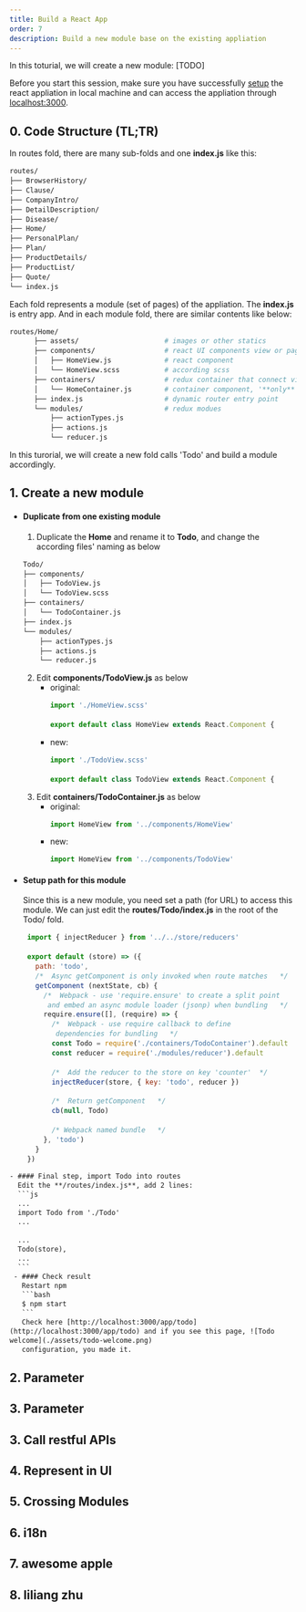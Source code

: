```yaml
---
title: Build a React App
order: 7
description: Build a new module base on the existing appliation
---
```

In this toturial, we will create a new module: [TODO]

Before you start this session, make sure you have successfully [setup](./setup.html#Setup-react-application) the react appliation in local machine and can access the appliation through [localhost:3000](http://localhost:3000/app/productList?msg=eyJ0ZW5hbnRDb2RlIjoiR1VFU1QiLCJwcm9kdWNlckNvZGUiOiJhdjEyMzQ1IiwicHJvZHVjZXJOYW1lIjoiQXZyaXN0IEFnZW50IiwicHJvZHVjZXJUeXBlIjoiMSIsInByb2R1Y2VyUGhvbmUiOiIxMjM0NTY3ODkwMSIsInByb2R1Y2VyRW1haWwiOiJhZG1pbkBlYmFvdGVjaC5jb20iLCJleHRyYVByb3BlcnRpZXMiOnt9LCJhZ2VudEluZm9NYXAiOnt9fQ==&sign=14222f754cf86d06cd1f462d8ce91278&tenantCode=GUEST).

## 0. Code Structure (TL;TR)
In routes fold, there are many sub-folds and one **index.js** like this:
```bash
routes/
├── BrowserHistory/
├── Clause/
├── CompanyIntro/
├── DetailDescription/
├── Disease/
├── Home/
├── PersonalPlan/
├── Plan/
├── ProductDetails/
├── ProductList/
├── Quote/
└── index.js
```
Each fold represents a module (set of pages) of the appliation. The **index.js** is entry app. And in each module fold, there are similar contents like below:

```sh
routes/Home/
      ├── assets/                     # images or other statics
      ├── components/                 # react UI components view or page
      │   ├── HomeView.js             # react component
      │   └── HomeView.scss           # according scss
      ├── containers/                 # redux container that connect view and store
      │   └── HomeContainer.js        # container component, '**only** responsible for wiring in the actions and state necessary to render a presentational component'
      ├── index.js                    # dynamic router entry point
      └── modules/                    # redux modues
          ├── actionTypes.js
          ├── actions.js
          └── reducer.js
```
In this turorial, we will create a new fold calls 'Todo' and build a module accordingly.
## 1. Create a new module
   - #### Duplicate from one existing module
     1. Duplicate the **Home** and rename it to **Todo**, and change the according files' naming as below
      ```bash
      Todo/
      ├── components/
      │   ├── TodoView.js
      │   └── TodoView.scss
      ├── containers/
      │   └── TodoContainer.js
      ├── index.js
      └── modules/
          ├── actionTypes.js
          ├── actions.js
          └── reducer.js
      ```
     2. Edit **components/TodoView.js** as below
        - original:
          ```javascript
          import './HomeView.scss'

          export default class HomeView extends React.Component {
          ```
        - new:
          ```javascript
          import './TodoView.scss'

          export default class TodoView extends React.Component {
            ```
     3. Edit **containers/TodoContainer.js** as below
        - original:
          ```js
          import HomeView from '../components/HomeView'
          ```
        - new:
          ```js
          import HomeView from '../components/TodoView'
          ```
   - #### Setup path for this module
     Since this is a new module, you need set a path (for URL) to access this module. We can just edit the **routes/Todo/index.js** in the root of the Todo/ fold.
     ```js
      import { injectReducer } from '../../store/reducers'

      export default (store) => ({
        path: 'todo',
        /*  Async getComponent is only invoked when route matches   */
        getComponent (nextState, cb) {
          /*  Webpack - use 'require.ensure' to create a split point
           and embed an async module loader (jsonp) when bundling   */
          require.ensure([], (require) => {
            /*  Webpack - use require callback to define
             dependencies for bundling   */
            const Todo = require('./containers/TodoContainer').default
            const reducer = require('./modules/reducer').default

            /*  Add the reducer to the store on key 'counter'  */
            injectReducer(store, { key: 'todo', reducer })

            /*  Return getComponent   */
            cb(null, Todo)

            /* Webpack named bundle   */
          }, 'todo')
        }
      })
      ```

    - #### Final step, import Todo into routes
      Edit the **/routes/index.js**, add 2 lines:
      ```js
      ...
      import Todo from './Todo'
      ...

      ...
      Todo(store),
      ...
      ```
     - #### Check result
       Restart npm
       ```bash
       $ npm start
       ```
       Check here [http://localhost:3000/app/todo](http://localhost:3000/app/todo) and if you see this page, ![Todo welcome](./assets/todo-welcome.png)
       configuration, you made it.

## 2. Parameter
## 3. Parameter

## 3. Call restful APIs

## 4. Represent in UI

## 5. Crossing Modules

## 6. i18n

## 7. awesome apple
## 8. liliang zhu
